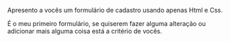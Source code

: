 Apresento a vocês um formulário de cadastro usando apenas Html e Css.

É o meu primeiro formulário, se quiserem fazer alguma alteração ou adicionar mais alguma coisa está a critério de vocês.
